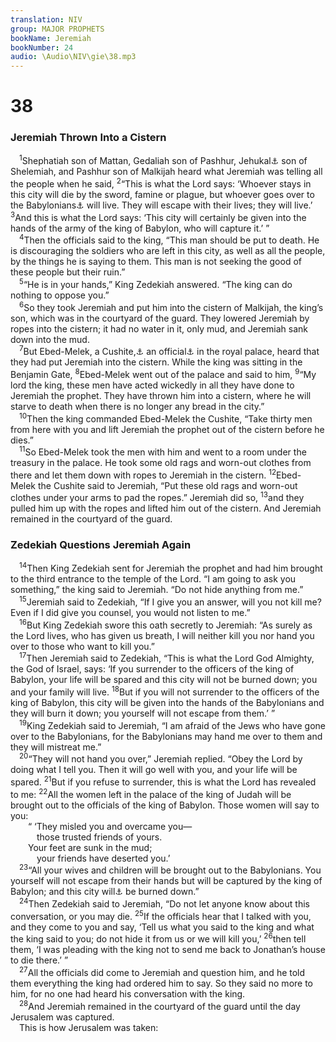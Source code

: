 ```yaml
---
translation: NIV
group: MAJOR PROPHETS
bookName: Jeremiah 
bookNumber: 24
audio: \Audio\NIV\gie\38.mp3
---
```


<div class="title"><h1>38</h1><h3>Jeremiah Thrown Into a Cistern </h3></div>
<span class="verse gie_38_1"> <sup>1</sup>Shephatiah son of Mattan, Gedaliah son of Pashhur, Jehukal<a data-toggle="tooltip" data-placement="bottom" title="Hebrew Jukal, a variant of Jehukal">⚓</a> son of Shelemiah, and Pashhur son of Malkijah heard what Jeremiah was telling all the people when he said, </span>
<span class="verse gie_38_2"><sup>2</sup>“This is what the Lord says: ‘Whoever stays in this city will die by the sword, famine or plague, but whoever goes over to the Babylonians<a data-toggle="tooltip" data-placement="bottom" title="Or Chaldeans ; also in verses 18, 19 and 23">⚓</a> will live. They will escape with their lives; they will live.’ </span>
<span class="verse gie_38_3"><sup>3</sup>And this is what the Lord says: ‘This city will certainly be given into the hands of the army of the king of Babylon, who will capture it.’ ” <br/></span>
<span class="verse gie_38_4"> <sup>4</sup>Then the officials said to the king, “This man should be put to death. He is discouraging the soldiers who are left in this city, as well as all the people, by the things he is saying to them. This man is not seeking the good of these people but their ruin.” <br/></span>
<span class="verse gie_38_5"> <sup>5</sup>“He is in your hands,” King Zedekiah answered. “The king can do nothing to oppose you.” <br/></span>
<span class="verse gie_38_6"> <sup>6</sup>So they took Jeremiah and put him into the cistern of Malkijah, the king’s son, which was in the courtyard of the guard. They lowered Jeremiah by ropes into the cistern; it had no water in it, only mud, and Jeremiah sank down into the mud. <br/></span>
<span class="verse gie_38_7"> <sup>7</sup>But Ebed-Melek, a Cushite,<a data-toggle="tooltip" data-placement="bottom" title="Probably from the upper Nile region">⚓</a> an official<a data-toggle="tooltip" data-placement="bottom" title="Or a eunuch">⚓</a> in the royal palace, heard that they had put Jeremiah into the cistern. While the king was sitting in the Benjamin Gate, </span>
<span class="verse gie_38_8"><sup>8</sup>Ebed-Melek went out of the palace and said to him, </span>
<span class="verse gie_38_9"><sup>9</sup>“My lord the king, these men have acted wickedly in all they have done to Jeremiah the prophet. They have thrown him into a cistern, where he will starve to death when there is no longer any bread in the city.” <br/></span>
<span class="verse gie_38_10"> <sup>10</sup>Then the king commanded Ebed-Melek the Cushite, “Take thirty men from here with you and lift Jeremiah the prophet out of the cistern before he dies.” <br/></span>
<span class="verse gie_38_11"> <sup>11</sup>So Ebed-Melek took the men with him and went to a room under the treasury in the palace. He took some old rags and worn-out clothes from there and let them down with ropes to Jeremiah in the cistern. </span>
<span class="verse gie_38_12"><sup>12</sup>Ebed-Melek the Cushite said to Jeremiah, “Put these old rags and worn-out clothes under your arms to pad the ropes.” Jeremiah did so, </span>
<span class="verse gie_38_13"><sup>13</sup>and they pulled him up with the ropes and lifted him out of the cistern. And Jeremiah remained in the courtyard of the guard. <br/></span>
<div class="title"><h3>Zedekiah Questions Jeremiah Again </h3></div>
<span class="verse gie_38_14"> <sup>14</sup>Then King Zedekiah sent for Jeremiah the prophet and had him brought to the third entrance to the temple of the Lord. “I am going to ask you something,” the king said to Jeremiah. “Do not hide anything from me.” <br/></span>
<span class="verse gie_38_15"> <sup>15</sup>Jeremiah said to Zedekiah, “If I give you an answer, will you not kill me? Even if I did give you counsel, you would not listen to me.” <br/></span>
<span class="verse gie_38_16"> <sup>16</sup>But King Zedekiah swore this oath secretly to Jeremiah: “As surely as the Lord lives, who has given us breath, I will neither kill you nor hand you over to those who want to kill you.” <br/></span>
<span class="verse gie_38_17"> <sup>17</sup>Then Jeremiah said to Zedekiah, “This is what the Lord God Almighty, the God of Israel, says: ‘If you surrender to the officers of the king of Babylon, your life will be spared and this city will not be burned down; you and your family will live. </span>
<span class="verse gie_38_18"><sup>18</sup>But if you will not surrender to the officers of the king of Babylon, this city will be given into the hands of the Babylonians and they will burn it down; you yourself will not escape from them.’ ” <br/></span>
<span class="verse gie_38_19"> <sup>19</sup>King Zedekiah said to Jeremiah, “I am afraid of the Jews who have gone over to the Babylonians, for the Babylonians may hand me over to them and they will mistreat me.” <br/></span>
<span class="verse gie_38_20"> <sup>20</sup>“They will not hand you over,” Jeremiah replied. “Obey the Lord by doing what I tell you. Then it will go well with you, and your life will be spared. </span>
<span class="verse gie_38_21"><sup>21</sup>But if you refuse to surrender, this is what the Lord has revealed to me: </span>
<span class="verse gie_38_22"><sup>22</sup>All the women left in the palace of the king of Judah will be brought out to the officials of the king of Babylon. Those women will say to you: <br/>  “ ‘They misled you and overcame you— <br/>   those trusted friends of yours. <br/>  Your feet are sunk in the mud; <br/>   your friends have deserted you.’ <br/></span>
<span class="verse gie_38_23"> <sup>23</sup>“All your wives and children will be brought out to the Babylonians. You yourself will not escape from their hands but will be captured by the king of Babylon; and this city will<a data-toggle="tooltip" data-placement="bottom" title="Or and you will cause this city to">⚓</a> be burned down.” <br/></span>
<span class="verse gie_38_24"> <sup>24</sup>Then Zedekiah said to Jeremiah, “Do not let anyone know about this conversation, or you may die. </span>
<span class="verse gie_38_25"><sup>25</sup>If the officials hear that I talked with you, and they come to you and say, ‘Tell us what you said to the king and what the king said to you; do not hide it from us or we will kill you,’ </span>
<span class="verse gie_38_26"><sup>26</sup>then tell them, ‘I was pleading with the king not to send me back to Jonathan’s house to die there.’ ” <br/></span>
<span class="verse gie_38_27"> <sup>27</sup>All the officials did come to Jeremiah and question him, and he told them everything the king had ordered him to say. So they said no more to him, for no one had heard his conversation with the king. <br/></span>
<span class="verse gie_38_28"> <sup>28</sup>And Jeremiah remained in the courtyard of the guard until the day Jerusalem was captured. <br/> This is how Jerusalem was taken: <br/></span>
